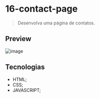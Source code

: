 # 16-contact-page
>Desenvolva uma página de contatos.

## Preview 
![image](https://github.com/MatheusPrudente/bora-codar/assets/80559882/df933c5e-fd56-4bdc-a0ff-b55478f8cbbb)

## Tecnologias
- HTML;
- CSS;
- JAVASCRIPT;
